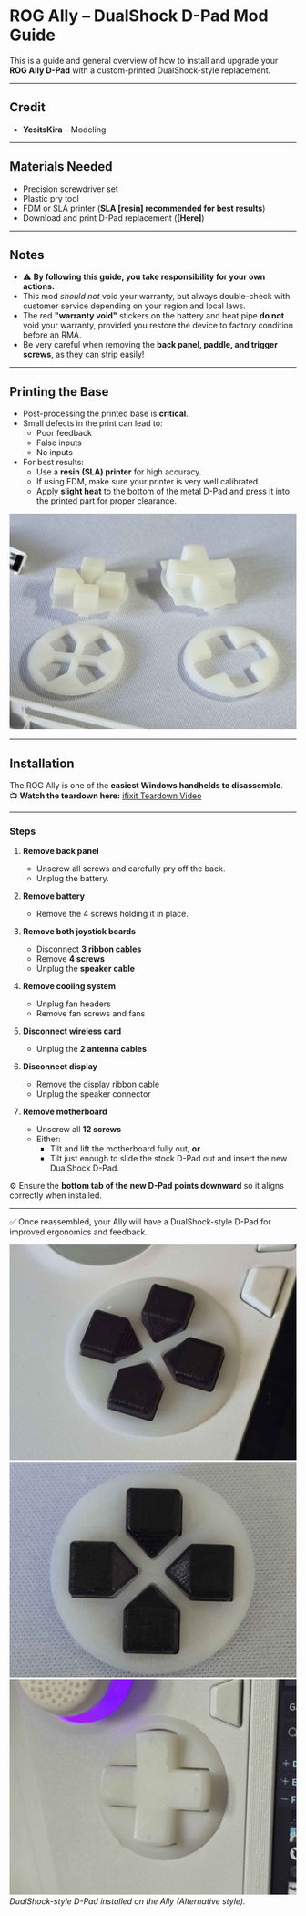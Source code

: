 # ROG Ally – DualShock D-Pad Mod Guide

This is a guide and general overview of how to install and upgrade your **ROG Ally D-Pad** with a custom-printed DualShock-style replacement.

---

## Credit
- **YesitsKira** – Modeling  

---

## Materials Needed
- Precision screwdriver set  
- Plastic pry tool  
- FDM or SLA printer (**SLA [resin] recommended for best results**)  
- Download and print D-Pad replacement (**[Here]**)  

---

## Notes
- ⚠️ **By following this guide, you take responsibility for your own actions.**  
- This mod *should not* void your warranty, but always double-check with customer service depending on your region and local laws.  
- The red **"warranty void"** stickers on the battery and heat pipe **do not** void your warranty, provided you restore the device to factory condition before an RMA.  
- Be very careful when removing the **back panel, paddle, and trigger screws**, as they can strip easily!  

---

## Printing the Base
- Post-processing the printed base is **critical**.  
- Small defects in the print can lead to:
  - Poor feedback  
  - False inputs  
  - No inputs  
- For best results:
  - Use a **resin (SLA) printer** for high accuracy.  
  - If using FDM, make sure your printer is very well calibrated.  
  - Apply **slight heat** to the bottom of the metal D-Pad and press it into the printed part for proper clearance.  

![DualShock D-Pad print example 1](./images/DualShock4-3.jpg)  


---

## Installation

The ROG Ally is one of the **easiest Windows handhelds to disassemble**.  
📺 **Watch the teardown here:** [ifixit Teardown Video](https://www.youtube.com/watch?v=IxPgBhm6tHs)  


---

### Steps

1. **Remove back panel**  
   - Unscrew all screws and carefully pry off the back.  
   - Unplug the battery.  

2. **Remove battery**  
   - Remove the 4 screws holding it in place.  

3. **Remove both joystick boards**  
   - Disconnect **3 ribbon cables**  
   - Remove **4 screws**  
   - Unplug the **speaker cable**  

4. **Remove cooling system**  
   - Unplug fan headers  
   - Remove fan screws and fans  

5. **Disconnect wireless card**  
   - Unplug the **2 antenna cables**  

6. **Disconnect display**  
   - Remove the display ribbon cable  
   - Unplug the speaker connector  

7. **Remove motherboard**  
   - Unscrew all **12 screws**  
   - Either:
     - Tilt and lift the motherboard fully out, **or**  
     - Tilt just enough to slide the stock D-Pad out and insert the new DualShock D-Pad.  

⚙️ Ensure the **bottom tab of the new D-Pad points downward** so it aligns correctly when installed.

---

✅ Once reassembled, your Ally will have a DualShock-style D-Pad for improved ergonomics and feedback.

![DualShock D-Pad installed example 1](./images/DualShock4-1.jpg)  
![DualShock D-Pad installed example 2](./images/DualShock4-2.jpg)  
![DualShock D-Pad installed example 2](./images/DualShock4-4.jpg)  
*DualShock-style D-Pad installed on the Ally (Alternative style).*  
